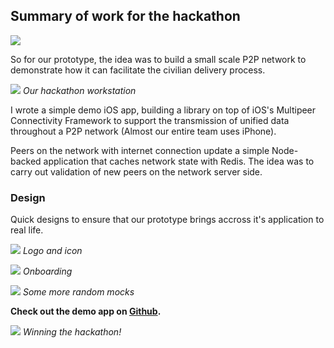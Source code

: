 ## Summary of work for the hackathon

![](https://res.cloudinary.com/da3pyp8ki/image/upload/v1546148395/Screenshot_2018-12-30_at_1.39.02_PM.png)

So for our prototype, the idea was to build a small scale P2P network to demonstrate how it can facilitate the civilian delivery process.

![](https://res.cloudinary.com/da3pyp8ki/image/upload/v1546151192/heka-2.png)
_Our hackathon workstation_

I wrote a simple demo iOS app, building a library on top of iOS's Multipeer Connectivity Framework to support the transmission of unified data throughout a P2P network (Almost our entire team uses iPhone).

Peers on the network with internet connection update a simple Node-backed application that caches network state with Redis. The idea was to carry out validation of new peers on the network server side.

### Design

Quick designs to ensure that our prototype brings accross it's application to real life.

![](https://res.cloudinary.com/da3pyp8ki/image/upload/v1546149048/Screenshot_2018-12-30_at_1.50.34_PM.png)
_Logo and icon_

![](https://res.cloudinary.com/da3pyp8ki/image/upload/v1546149009/Screenshot_2018-12-30_at_1.49.16_PM.png)
_Onboarding_

![](https://res.cloudinary.com/da3pyp8ki/image/upload/v1546149009/Screenshot_2018-12-30_at_1.49.28_PM.png)
_Some more random mocks_

**Check out the demo app on [Github](https://github.com/heka-project/demo).**

![](https://res.cloudinary.com/da3pyp8ki/image/upload/v1546151192/heka-4.png)
_Winning the hackathon!_
